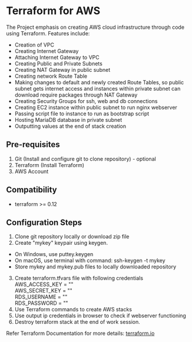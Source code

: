 # Terraform for AWS

The Project emphasis on creating AWS cloud infrastructure through code using Terraform. Features include:

- Creation of VPC
- Creating Internet Gateway
- Attaching Internet Gateway to VPC
- Creating Public and Private Subnets
- Creating NAT Gateway in public subnet
- Creating network Route Table
- Making changes to default and newly created Route Tables, so public subnet gets internet access and instances within private subnet can download require packages through NAT Gateway
- Creating Security Groups for ssh, web and db connections
- Creating EC2 instance within public subnet to run nginx webserver
- Passing script file to instance to run as bootstrap script
- Hosting MariaDB database in private subnet
- Outputting values at the end of stack creation

## Pre-requisites
1. Git (Install and configure git to clone repository) - optional
2. Terraform (Install Terraform)
3. AWS Account

## Compatibility
* terraform >= 0.12

## Configuration Steps

1. Clone git repository locally or download zip file
2. Create "mykey" keypair using keygen.
 - On Windows, use puttey.keygen
 - On macOS, use terminal with command: ssh-keygen -t mykey
 - Store mykey and mykey.pub files to locally downloaded repository
3. Create terraform.tfvars file with following credentials
 AWS_ACCESS_KEY = ""  
 AWS_SECRET_KEY = ""  
 RDS_USERNAME   = ""  
 RDS_PASSWORD   = ""  
4. Use Terraform commands to create AWS stacks
5. Use output ip credentials in browser to check if webserver functioning
6. Destroy terraform stack at the end of work session.

Refer Terraform Documentation for more details: [terraform.io](https://terraform.io)
